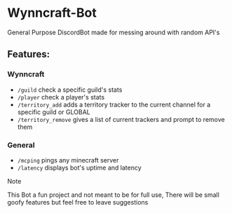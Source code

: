 # Wynncraft-Bot
General Purpose DiscordBot made for messing around with random API's

## Features:

### Wynncraft
- `/guild` check a specific guild's stats
- `/player` check a player's stats
- `/territory_add` adds a territory tracker to the current channel for a specific guild or GLOBAL
- `/territory_remove` gives a list of current trackers and prompt to remove them

### General
- `/mcping` pings any minecraft server
- `/latency` displays bot's uptime and latency

> [!NOTE]
> This Bot a fun project and not meant to be for full use, There will be small goofy features but feel free to leave suggestions
